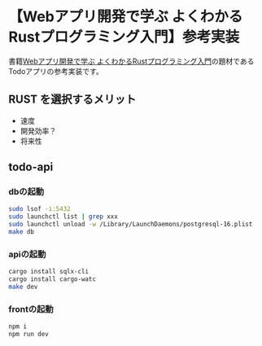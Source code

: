 # 【Webアプリ開発で学ぶ よくわかるRustプログラミング入門】参考実装

書籍[Webアプリ開発で学ぶ よくわかるRustプログラミング入門](https://www.amazon.co.jp/dp/4798067318)の題材であるTodoアプリの参考実装です。

## RUST を選択するメリット
- 速度
- 開発効率？
- 将来性

## todo-api

### dbの起動
```sh
sudo lsof -i:5432
sudo launchctl list | grep xxx
sudo launchctl unload -w /Library/LaunchDaemons/postgresql-16.plist
make db
```
### apiの起動
```sh
cargo install sqlx-cli
cargo install cargo-watc
make dev
```
### frontの起動
```sh
npm i
npm run dev
```